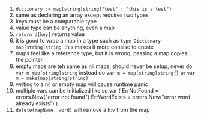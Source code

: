 1. `dictionary := map[string]string{"test" : "this is a test"}`
2. same as declaring an array except requires two types
3. keys must be a comparable type
4. value type can be anything, even a map
5. `return d[key]` returns value
6. it is good to wrap a map in a type such as `type Dictionary map[string]string`, this makes it more consise to create
7. maps feel like a reference type, but it is wrong, passing a map copies the pointer
8. empty maps are teh same as nil maps, should never be setup, never do `var m map[string]string` instead do `var m = map[string]string{}` or `var m = make(map[string]string)`
9. writing to a nil or empty map will cause runtime panic
10. multiple vars can be initialized like so
    var (
        ErrNotFound = errors.New("error not found")
        ErrWordExists = errors.New("error word already exists")
    )
11. `delete(mapName, word)` will remove a k:v from the map